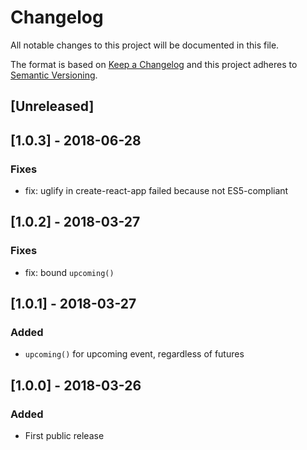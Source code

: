 # Changelog
All notable changes to this project will be documented in this file.

The format is based on [Keep a Changelog](http://keepachangelog.com/en/1.0.0/)
and this project adheres to [Semantic Versioning](http://semver.org/spec/v2.0.0.html).

## [Unreleased]

## [1.0.3] - 2018-06-28
### Fixes
- fix: uglify in create-react-app failed because not ES5-compliant

## [1.0.2] - 2018-03-27
### Fixes
- fix: bound `upcoming()`

## [1.0.1] - 2018-03-27
### Added
- `upcoming()` for upcoming event, regardless of futures

## [1.0.0] - 2018-03-26
### Added
- First public release
